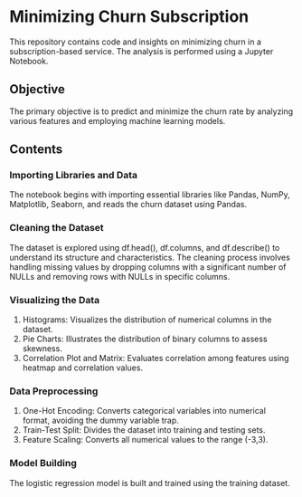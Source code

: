 # Minimizing Churn Subscription
This repository contains code and insights on minimizing churn in a subscription-based service. The analysis is performed using a Jupyter Notebook.

## Objective
The primary objective is to predict and minimize the churn rate by analyzing various features and employing machine learning models.

## Contents
### Importing Libraries and Data
The notebook begins with importing essential libraries like Pandas, NumPy, Matplotlib, Seaborn, and reads the churn dataset using Pandas.

### Cleaning the Dataset
The dataset is explored using df.head(), df.columns, and df.describe() to understand its structure and characteristics. The cleaning process involves handling missing values by dropping columns with a significant number of NULLs and removing rows with NULLs in specific columns.

### Visualizing the Data
1. Histograms: Visualizes the distribution of numerical columns in the dataset.
2. Pie Charts: Illustrates the distribution of binary columns to assess skewness.
3. Correlation Plot and Matrix: Evaluates correlation among features using heatmap and correlation values.

### Data Preprocessing
1. One-Hot Encoding: Converts categorical variables into numerical format, avoiding the dummy variable trap.
2. Train-Test Split: Divides the dataset into training and testing sets.
3. Feature Scaling: Converts all numerical values to the range (-3,3).

### Model Building
The logistic regression model is built and trained using the training dataset.

